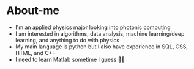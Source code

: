 # About-me
- I'm an applied physics major looking into photonic computing
- I am interested in algorithms, data analysis, machine learning/deep learning, and anything to do with physics 
- My main language is python but I also have experience in SQL, CSS, HTML, and C++
- I need to learn Matlab sometime I guess 🤷‍♂️
